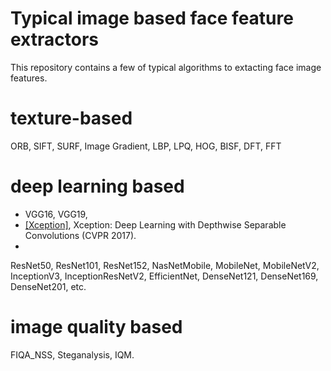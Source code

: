 # Typical image based face feature extractors

This repository contains a few of typical algorithms to extacting face image features.
# texture-based 
  ORB, SIFT, SURF, Image Gradient, LBP, LPQ, HOG, BISF, DFT, FFT
# deep learning based
  * VGG16, VGG19, 
  * [[Xception]](https://arxiv.org/abs/1610.02357), Xception: Deep Learning with Depthwise Separable Convolutions (CVPR 2017).
  * 
  
  ResNet50, ResNet101, ResNet152, NasNetMobile, MobileNet, MobileNetV2, InceptionV3, InceptionResNetV2, EfficientNet, DenseNet121, DenseNet169, DenseNet201, etc.  
# image quality based 
  FIQA_NSS, Steganalysis, IQM.
  
